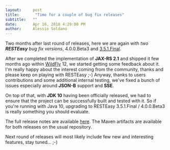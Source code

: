 ```yaml
---
layout:     post
title:       "Time for a couple of bug fix releases"
subtitle:   ""
date:       Apr 18, 2018 4:29:00 PM
author:     Alessio Soldano
---
```



                    



                    




Two months after last round of releases, here we are again with _two_ _**RESTEasy**_ _bug fix versions_, 4.0.0.Beta3 and [3.5.1.Final](https://resteasy.jboss.org/downloads).

After we completed the implementation of **JAX-RS 2.1** and shipped it few months ago within [WildFly](https://wildfly.org/) 12, we started getting some feedback about it. I&#39;m really happy about the interest coming from the community, thanks and please keep on playing with RESTEasy ;-) Anyway, thanks to users contributions and some additional internal testing, we&#39;ve fixed a bunch of issues especially around **JSON-B** support and **SSE**.

On top of that, with **JDK 10** having been officially released, we had to ensure that the project can be successfully built and tested with it. So if you&#39;re running with Java 10, upgrading to RESTEasy 3.5.1.Final / 4.0.0.Beta3 is really something you should evaluate.

The full release notes are available [here](https://issues.redhat.com/secure/ReleaseNote.jspa?version=12336861&amp;styleName=Text&amp;projectId=12310560&amp;Create=Create). The Maven artifacts are available  for both releases on the usual repository.

Next round of releases will most likely include few new and interesting features, stay tuned... ;-)




                    




                    

                    


                
